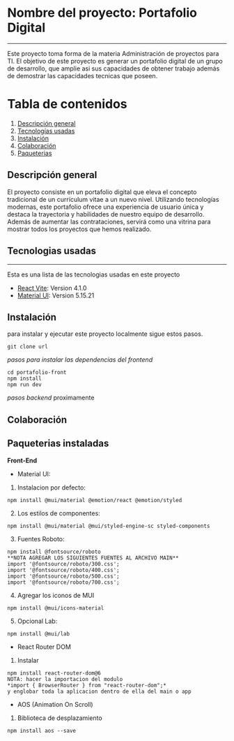 # Nombre del proyecto: Portafolio Digital
****

Este proyecto toma forma de la materia Administración de proyectos para TI. El objetivo de este proyecto es generar un portafolio digital de un grupo de desarrollo, que amplie asi sus capacidades de obtener trabajo además de demostrar las capacidades tecnicas que poseen.

# Tabla de contenidos
1. [Descripción general](#descripción)
2. [Tecnologías usadas](#tecnologias)
3. [Instalación](#instalación)
4. [Colaboración](#colaboracion)
5. [Paqueterias](#pqueterias)


## Descripción general
El proyecto consiste en un portafolio digital que eleva el concepto tradicional de un currículum vitae a un nuevo nivel. Utilizando tecnologías modernas, este portafolio ofrece una experiencia de usuario única y destaca la trayectoria y habilidades de nuestro equipo de desarrollo. Además de aumentar las contrataciones, servirá como una vitrina para mostrar todos los proyectos que hemos realizado.

## Tecnologias usadas
***
Esta es una lista de las tecnologias usadas en este proyecto
* [React Vite](https://vitejs.dev/): Version 4.1.0
* [Material UI](https://mui.com/): Version 5.15.21

## Instalación
para instalar y ejecutar este proyecto localmente sigue estos pasos.
```
git clone url
```

*pasos para instalar las dependencias del frontend*
```
cd portafolio-front
npm install
npm run dev
```

*pasos backend*
proximamente

## Colaboración


## Paqueterias instaladas
**Front-End**
* Material UI:
1. Instalacion por defecto:
```
npm install @mui/material @emotion/react @emotion/styled 
```
2. Los estilos de componentes:
```
npm install @mui/material @mui/styled-engine-sc styled-components
```
3. Fuentes Roboto: 
```
npm install @fontsource/roboto
**NOTA AGREGAR LOS SIGUIENTES FUENTES AL ARCHIVO MAIN**
import '@fontsource/roboto/300.css';
import '@fontsource/roboto/400.css';
import '@fontsource/roboto/500.css';
import '@fontsource/roboto/700.css';
```
4. Agregar los iconos de MUI
```
npm install @mui/icons-material
```
5. Opcional Lab:
```
npm install @mui/lab
```

* React Router DOM
1. Instalar 
```
npm install react-router-dom@6
NOTA: hacer la importacion del modulo 
*import { BrowserRouter } from "react-router-dom";*
y englobar toda la aplicacion dentro de ella del main o app
```
* AOS (Animation On Scroll)
1. Biblioteca de desplazamiento
```
npm install aos --save
```